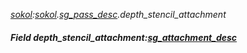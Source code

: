 _[sokol](../../modules/sokol/sokol-module.md):[sokol](../../modules/sokol/sokol-module.md).[sg\_pass\_desc](../../modules/sokol/sokol-sg_pass_desc.md).depth\_stencil\_attachment_
##### Field depth\_stencil\_attachment:[sg_attachment_desc](../../modules/sokol/sokol-sg_attachment_desc.md)
